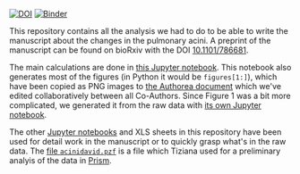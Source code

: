 [![DOI](https://zenodo.org/badge/140433592.svg)](https://zenodo.org/badge/latestdoi/140433592) [![Binder](https://mybinder.org/badge_logo.svg)](https://mybinder.org/v2/gh/habi/acinar-analysis/master)

This repository contains all the analysis we had to do to be able to write the manuscript about the changes in the pulmonary acini.
A preprint of the manuscript can be found on bioRxiv with the DOI [10.1101/786681](https://doi.org/10.1101/786681).

The main calculations are done in [this Jupyter notebook](Analysis.ipynb).
This notebook also generates most of the figures (in Python it would be `figures[1:]`), which have been copied as PNG images to [the Authorea document](https://www.authorea.com/274247/47HwqAxume3L2xkLOsg_SQ) which we've edited collaboratively between all Co-Authors.
Since Figure 1 was a bit more complicated, we generated it from the raw data with [its own Jupyter notebook](https://github.com/habi/acinar-analysis/blob/master/MicroscopyFigure.ipynb).

The other [Jupyter notebooks](http://jupyter.org) and XLS sheets in this repository have been used for detail work in the manuscript or to quickly grasp what's in the raw data.
The [file `acinidavid.pzf`](https://github.com/habi/acinar-analysis/blob/master/acinidavid.pzf) is a file which Tiziana used for a preliminary analyis of the data in [Prism](https://www.graphpad.com/scientific-software/prism/).
